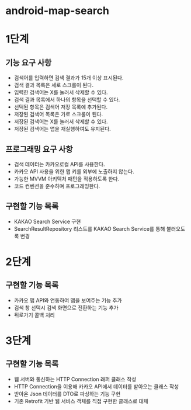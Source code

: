 # android-map-search

# 1단계
## 기능 요구 사항
- 검색어를 입력하면 검색 결과가 15개 이상 표시된다.
- 검색 결과 목록은 세로 스크롤이 된다.
- 입력한 검색어는 X를 눌러서 삭제할 수 있다.
- 검색 결과 목록에서 하나의 항목을 선택할 수 있다.
- 선택된 항목은 검색어 저장 목록에 추가된다.
- 저장된 검색어 목록은 가로 스크롤이 된다.
- 저장된 검색어는 X를 눌러서 삭제할 수 있다.
- 저장된 검색어는 앱을 재실행하여도 유지된다.

## 프로그래밍 요구 사항
- 검색 데이터는 카카오로컬 API를 사용한다.
- 카카오 API 사용을 위한 앱 키를 외부에 노출하지 않는다.
- 가능한 MVVM 아키텍처 패턴을 적용하도록 한다.
- 코드 컨벤션을 준수하며 프로그래밍한다.

## 구현할 기능 목록
- KAKAO Search Service 구현
- SearchResultRepository 리스트를 KAKAO Search Service를 통해 불러오도록 변경

# 2단계

## 구현할 기능 목록
- 카카오 맵 API와 연동하여 맵을 보여주는 기능 추가
- 검색 창 선택시 검색 화면으로 전환하는 기능 추가
- 뒤로가기 콜백 처리

# 3단계

## 구현할 기능 목록
- 웹 서버와 통신하는 HTTP Connection 래퍼 클래스 작성
- HTTP Connection을 이용해 카카오 API에서 데이터를 받아오는 클래스 작성
- 받아온 Json 데이터를 DTO로 파싱하는 기능 구현
- 기존 Retrofit 기반 웹 서비스 객체를 직접 구현한 클래스로 대체
